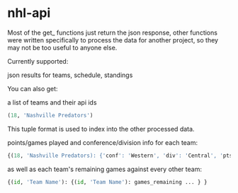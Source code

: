 # nhl-api
Most of the get_ functions just return the json response, other functions were written specifically to
process the data for another project, so they may not be too useful to anyone else.

Currently supported:

json results for teams, schedule, standings

You can also get: 

a list of teams and their api ids 
```python
(18, 'Nashville Predators')
```
This tuple format is used to index into the other processed data.

points/games played and conference/division info for each team: 
```python
{(18, 'Nashville Predators): {'conf': 'Western', 'div': 'Central', 'pts': 72, 'gp': 52}}
```

as well as each team's remaining games against every other team:
```python
{(id, 'Team Name'): {(id, 'Team Name'): games_remaining ... } }
```
